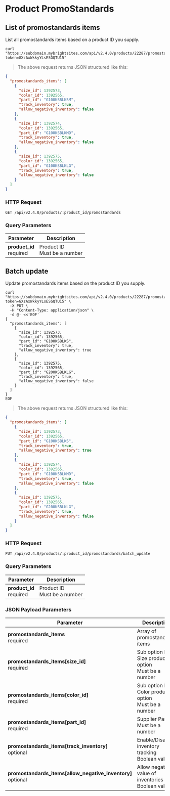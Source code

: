 # Product PromoStandards

## List of promostandards items

List all promostandards items based on a product ID you supply.

```shell
curl "https://subdomain.mybrightsites.com/api/v2.4.0/products/22287/promostandards?token=GXzAxWkkyYLsESGQTU15"
```

> The above request returns JSON structured like this:

```json
{
  "promostandards_items": [
    {
      "size_id": 1392573,
      "color_id": 1392565,
      "part_id": "G100KSBLKSM",
      "track_inventory": true,
      "allow_negative_inventory": false
    },
    {
      "size_id": 1392574,
      "color_id": 1392565,
      "part_id": "G100KSBLKMD",
      "track_inventory": true,
      "allow_negative_inventory": false
    },
    {
      "size_id": 1392575,
      "color_id": 1392565,
      "part_id": "G100KSBLKLG",
      "track_inventory": true,
      "allow_negative_inventory": false
    }
  ]
}
```

### HTTP Request

`GET /api/v2.4.0/products/:product_id/promostandards`

### Query Parameters

Parameter | Description
--------- | -----------
<div><strong>product_id </strong></div><div>required</div> | <div>Product ID</div><div>Must be a number</div>



## Batch update

Update promostandards items based on the product ID you supply.

```shell
curl "https://subdomain.mybrightsites.com/api/v2.4.0/products/22287/promostandards/batch_update?token=GXzAxWkkyYLsESGQTU15" \
  -X PUT \
  -H "Content-Type: application/json" \
  -d @- <<'EOF'
{
  "promostandards_items": [
    {
      "size_id": 1392573,
      "color_id": 1392565,
      "part_id": "G100KSBLKS",
      "track_inventory": true,
      "allow_negative_inventory": true
    },
    {
      "size_id": 1392575,
      "color_id": 1392565,
      "part_id": "G200KSBLKLG",
      "track_inventory": true,
      "allow_negative_inventory": false
    }
  ]
}
EOF
```


> The above request returns JSON structured like this:

```json
{
  "promostandards_items": [
    {
      "size_id": 1392573,
      "color_id": 1392565,
      "part_id": "G100KSBLKS",
      "track_inventory": true,
      "allow_negative_inventory": true
    },
    {
      "size_id": 1392574,
      "color_id": 1392565,
      "part_id": "G100KSBLKMD",
      "track_inventory": true,
      "allow_negative_inventory": false
    },
    {
      "size_id": 1392575,
      "color_id": 1392565,
      "part_id": "G200KSBLKLG",
      "track_inventory": true,
      "allow_negative_inventory": false
    }
  ]
}
```

### HTTP Request

`PUT /api/v2.4.0/products/:product_id/promostandards/batch_update`

### Query Parameters

Parameter | Description
--------- | -----------
<div><strong>product_id </strong></div><div>required</div> | <div>Product ID</div><div>Must be a number</div>

### JSON Payload Parameters

Parameter | Description
--------- | -----------
<div><strong>promostandards_items </strong></div><div>required</div> | <div>Array of promostandards items</div>
<div><strong>promostandards_items[size_id] </strong></div><div>required</div> | <div>Sub option ID of Size product option</div><div>Must be a number</div>
<div><strong>promostandards_items[color_id] </strong></div><div>required</div> | <div>Sub option ID of Color product option</div><div>Must be a number</div>
<div><strong>promostandards_items[part_id] </strong></div><div>required</div> | <div>Supplier Part ID</div><div>Must be a number</div>
<div><strong>promostandards_items[track_inventory] </strong></div><div>optional</div> | <div>Enable/Disable inventory tracking</div><div>Boolean value</div>
<div><strong>promostandards_items[allow_negative_inventory] </strong></div><div>optional</div> |  <div>Allow negative value of inventories</div><div>Boolean value</div>
